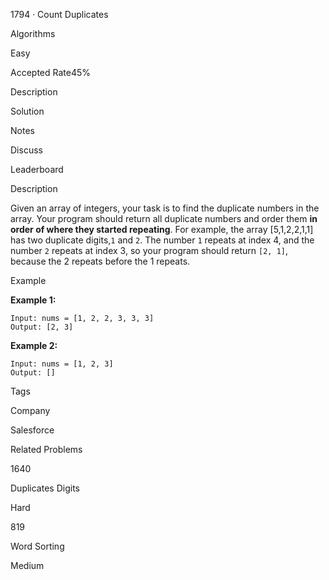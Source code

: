 1794 · Count Duplicates

Algorithms

Easy

Accepted Rate45%

Description

Solution

Notes

Discuss

Leaderboard

Description

Given an array of integers, your task is to find the duplicate numbers in the array.
Your program should return all duplicate numbers and order them **in order of where they started repeating**.
For example, the array [5,1,2,2,1,1] has two duplicate digits,`1` and `2`.
The number `1` repeats at index 4, and the number `2` repeats at index 3, so your program should return `[2, 1]`, because the 2 repeats before the 1 repeats.

Example

**Example 1:**

```
Input: nums = [1, 2, 2, 3, 3, 3]
Output: [2, 3]
```

**Example 2:**

```
Input: nums = [1, 2, 3]
Output: []
```

Tags

Company

Salesforce

Related Problems

1640

Duplicates Digits

Hard

819

Word Sorting

Medium